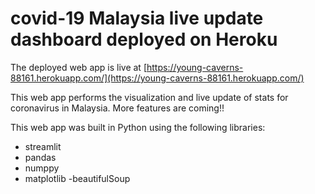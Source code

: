 # covid-19 Malaysia live update dashboard deployed on Heroku


The deployed web app is live at [https://young-caverns-88161.herokuapp.com/](https://young-caverns-88161.herokuapp.com/)

This web app performs the visualization and live update of stats for coronavirus in Malaysia. More features are coming!!


This web app was built in Python using the following libraries:
- streamlit
- pandas
- numppy
- matplotlib
-beautifulSoup
